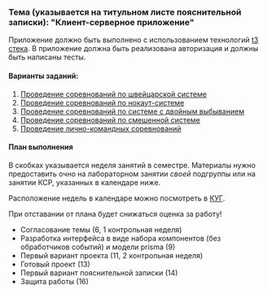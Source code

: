 ### Тема (указывается на титульном листе пояснительной записки): "Клиент-серверное приложение"

Приложение должно быть выполнено с использованием технологий [t3 стека](https://create.t3.gg/).
В приложение должна быть реализована авторизация и должны быть написаны тесты.

#### Варианты заданий:

1. [Проведение соревнований по швейцарской системе](https://gist.github.com/AltmanEA/e3daf4924bf0066725d7ae9514ba44b8)
2. [Проведение соревнований по нокаут-системе](https://gist.github.com/AltmanEA/978485f55a3c2c781adeceb75ec0a195)
3. [Проведение соревнований по системе с двойным выбыванием](https://gist.github.com/AltmanEA/fa61d2f903cf826c9e9cb9c40d8573de)
4. [Проведение соревнований по смешенной системе](https://gist.github.com/AltmanEA/c83aba1be5a400e30012faff14121dfa)
5. [Проведение лично-командных соревнований](https://gist.github.com/AltmanEA/10ccf0ce16998f627454d9b93e170b5a)

#### План выполнения

В скобках указывается неделя занятий в семестре. Материалы нужно предоставить очно на лабораторном занятии *своей* подгруппы или на занятии КСР, указанных в календаре ниже.

Расположение недель в календаре можно посмотреть в [КУГ](https://www.omgups.ru/sveden/education/kug/kug_bak.pdf).

При отставании от плана будет снижаться оценка за работу!

- Согласование темы (6, 1 контрольная неделя)
- Разработка интерфейса в виде набора компонентов (без обработчиков событий) и модели prisma (9)
- Первый вариант проекта (11, 2 контрольная неделя)
- Готовый проект (13)
- Первый вариант пояснительной записки (14)
- Защита работы (16)